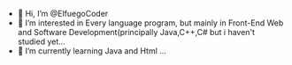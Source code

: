 - 👋 Hi, I’m @ElfuegoCoder
- 👀 I’m interested in Every language program, but mainly in Front-End Web and Software Development(principally Java,C++,C# but i haven't studied yet...
- 🌱 I’m currently learning Java and Html ...

<!---
ElfuegoCoder/ElfuegoCoder is a ✨ special ✨ repository because its `README.md` (this file) appears on your GitHub profile.
You can click the Preview link to take a look at your changes.
--->
